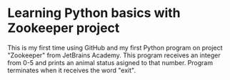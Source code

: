 # Learning Python basics with Zookeeper project

This is my first time using GitHub and my first Python program on project "Zookeeper" from JetBrains Academy.
This program receives an integer from 0-5 and prints an animal status asigned to that number. Program terminates when it receives the word "exit".